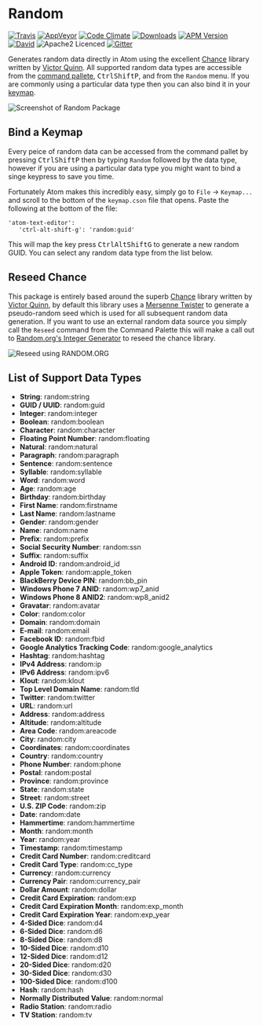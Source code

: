 # Random

[![Travis](https://img.shields.io/travis/RichardSlater/atom-random.svg?style=flat-square&label=linux%20and%20osx%20build)](https://travis-ci.org/RichardSlater/atom-random) [![AppVeyor](https://img.shields.io/appveyor/ci/richard-slater/atom-random.svg?style=flat-square&label=windows%20build)](https://ci.appveyor.com/project/richard-slater/atom-random) [![Code Climate](https://img.shields.io/codeclimate/github/RichardSlater/atom-random.svg?style=flat-square)](https://codeclimate.com/github/RichardSlater/atom-random) [![Downloads](https://img.shields.io/apm/dm/random.svg?style=flat-square)](https://atom.io/packages/random) [![APM Version](https://img.shields.io/apm/v/random.svg?style=flat-square)](https://atom.io/packages/random) [![David](https://img.shields.io/david/RichardSlater/atom-random.svg?style=flat-square)](https://david-dm.org/RichardSlater/atom-random) ![Apache2 Licenced](https://img.shields.io/apm/l/random.svg?style=flat-square) [![Gitter](https://img.shields.io/gitter/room/RichardSlater/atom-random.js.svg?style=flat-square)](https://gitter.im/RichardSlater/atom-random)

Generates random data directly in Atom using the excellent [Chance](http://chancejs.com/) library written by [Victor Quinn](https://www.victorquinn.com/).  All supported random data types are accessible from the [command pallete](https://atom.io/packages/command-palette), <kbd>Ctrl</kbd><kbd>Shift</kbd><kbd>P</kbd>, and from the `Random` menu.  If you are commonly using a particular data type then you can also bind it in your [keymap](http://flight-manual.atom.io/behind-atom/sections/keymaps-in-depth/).

![Screenshot of Random Package](https://cdn.rawgit.com/RichardSlater/atom-random/v0.1.3/assets/screenshot.gif)

## Bind a Keymap
Every peice of random data can be accessed from the command pallet by pressing <kbd>Ctrl</kbd><kbd>Shift</kbd><kbd>P</kbd> then by typing `Random` followed by the data type, however if you are using a particular data type you might want to bind a singe keypress to save you time.

Fortunately Atom makes this incredibly easy, simply go to `File` -> `Keymap...` and scroll to the bottom of the `keymap.cson` file that opens.  Paste the following at the bottom of the file:

    'atom-text-editor':
       'ctrl-alt-shift-g': 'random:guid'

This will map the key press <kbd>Ctrl</kbd><kbd>Alt</kbd><kbd>Shift</kbd><kbd>G</kbd> to generate a new random GUID.  You can select any random data type from the list below.

## Reseed Chance

This package is entirely based around the superb [Chance](http://chancejs.com/) library written by [Victor Quinn](https://www.victorquinn.com/), by default this library uses a [Mersenne Twister](https://en.wikipedia.org/wiki/Mersenne_Twister) to generate a pseudo-random seed which is used for all subsequent random data generation.  If you want to use an external random data source you simply call the `Reseed` command from the Command Palette this will make a call out to [Random.org's Integer Generator](https://www.random.org/integers/) to reseed the chance library.   

![Reseed using RANDOM.ORG](https://cdn.rawgit.com/RichardSlater/atom-random/v0.1.3/assets/reseed.gif)

## List of Support Data Types

- **String**: random:string
- **GUID / UUID**: random:guid
- **Integer**: random:integer
- **Boolean**: random:boolean
- **Character**: random:character
- **Floating Point Number**: random:floating
- **Natural**: random:natural
- **Paragraph**: random:paragraph
- **Sentence**: random:sentence
- **Syllable**: random:syllable
- **Word**: random:word
- **Age**: random:age
- **Birthday**: random:birthday
- **First Name**: random:firstname
- **Last Name**: random:lastname
- **Gender**: random:gender
- **Name**: random:name
- **Prefix**: random:prefix
- **Social Security Number**: random:ssn
- **Suffix**: random:suffix
- **Android ID**: random:android_id
- **Apple Token**: random:apple_token
- **BlackBerry Device PIN**: random:bb_pin
- **Windows Phone 7 ANID**: random:wp7_anid
- **Windows Phone 8 ANID2**: random:wp8_anid2
- **Gravatar**: random:avatar
- **Color**: random:color
- **Domain**: random:domain
- **E-mail**: random:email
- **Facebook ID**: random:fbid
- **Google Analytics Tracking Code**: random:google_analytics
- **Hashtag**: random:hashtag
- **IPv4 Address**: random:ip
- **IPv6 Address**: random:ipv6
- **Klout**: random:klout
- **Top Level Domain Name**: random:tld
- **Twitter**: random:twitter
- **URL**: random:url
- **Address**: random:address
- **Altitude**: random:altitude
- **Area Code**: random:areacode
- **City**: random:city
- **Coordinates**: random:coordinates
- **Country**: random:country
- **Phone Number**: random:phone
- **Postal**: random:postal
- **Province**: random:province
- **State**: random:state
- **Street**: random:street
- **U.S. ZIP Code**: random:zip
- **Date**: random:date
- **Hammertime**: random:hammertime
- **Month**: random:month
- **Year**: random:year
- **Timestamp**: random:timestamp
- **Credit Card Number**: random:creditcard
- **Credit Card Type**: random:cc_type
- **Currency**: random:currency
- **Currency Pair**: random:currency_pair
- **Dollar Amount**: random:dollar
- **Credit Card Expiration**: random:exp
- **Credit Card Expiration Month**: random:exp_month
- **Credit Card Expiration Year**: random:exp_year
- **4-Sided Dice**: random:d4
- **6-Sided Dice**: random:d6
- **8-Sided Dice**: random:d8
- **10-Sided Dice**: random:d10
- **12-Sided Dice**: random:d12
- **20-Sided Dice**: random:d20
- **30-Sided Dice**: random:d30
- **100-Sided Dice**: random:d100
- **Hash**: random:hash
- **Normally Distributed Value**: random:normal
- **Radio Station**: random:radio
- **TV Station**: random:tv
